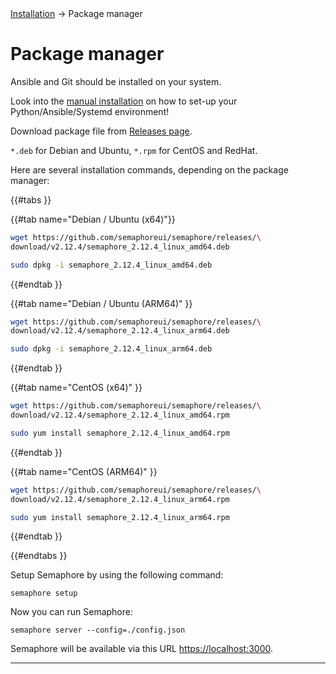 <div class="breadcrumbs">
    <a href="/administration-guide/installation">Installation</a>
    → Package manager
</div>

# Package manager

<div class="warning">
  Ansible and Git should be installed on your system.
</div>

Look into the [manual installation](./installation_manually.md) on how to set-up your Python/Ansible/Systemd environment!

Download package file from [Releases page](https://github.com/semaphoreui/semaphore/releases).

&#x20;`*.deb` for Debian and Ubuntu, `*.rpm` for CentOS and RedHat.&#x20;

Here are several installation commands, depending on the package manager:


{{#tabs }}

{{#tab name="Debian / Ubuntu (x64)"}}
```bash
wget https://github.com/semaphoreui/semaphore/releases/\
download/v2.12.4/semaphore_2.12.4_linux_amd64.deb

sudo dpkg -i semaphore_2.12.4_linux_amd64.deb
```
{{#endtab }}

{{#tab name="Debian / Ubuntu (ARM64)" }}
```bash
wget https://github.com/semaphoreui/semaphore/releases/\
download/v2.12.4/semaphore_2.12.4_linux_arm64.deb

sudo dpkg -i semaphore_2.12.4_linux_arm64.deb
```
{{#endtab }}

{{#tab name="CentOS (x64)" }}
```bash
wget https://github.com/semaphoreui/semaphore/releases/\
download/v2.12.4/semaphore_2.12.4_linux_amd64.rpm

sudo yum install semaphore_2.12.4_linux_amd64.rpm
```
{{#endtab }}

{{#tab name="CentOS (ARM64)" }}
```bash
wget https://github.com/semaphoreui/semaphore/releases/\
download/v2.12.4/semaphore_2.12.4_linux_arm64.rpm

sudo yum install semaphore_2.12.4_linux_arm64.rpm
```
{{#endtab }}

{{#endtabs }}

Setup Semaphore by using the following command:

```
semaphore setup
```

Now you can run Semaphore:

```
semaphore server --config=./config.json
```

Semaphore will be available via this URL [https://localhost:3000](https://localhost:3000).

----